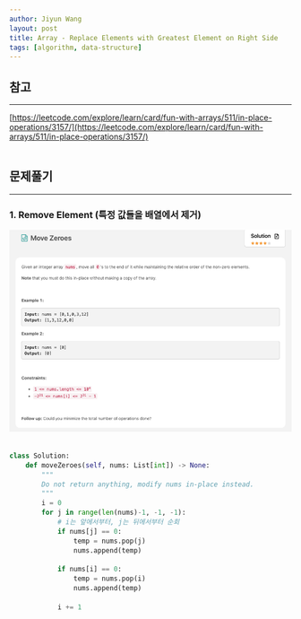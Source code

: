 ```yaml
---
author: Jiyun Wang
layout: post
title: Array - Replace Elements with Greatest Element on Right Side
tags: [algorithm, data-structure]
---
```


## 참고
---
[https://leetcode.com/explore/learn/card/fun-with-arrays/511/in-place-operations/3157/](https://leetcode.com/explore/learn/card/fun-with-arrays/511/in-place-operations/3157/)
<br><br>

## 문제풀기
---

### 1. Remove Element (특정 값들을 배열에서 제거)
![Remove Element)](/assets/array/12.png)

```python

class Solution:
    def moveZeroes(self, nums: List[int]) -> None:
        """
        Do not return anything, modify nums in-place instead.
        """
        i = 0
        for j in range(len(nums)-1, -1, -1):
            # i는 앞에서부터, j는 뒤에서부터 순회
            if nums[j] == 0:
                temp = nums.pop(j)
                nums.append(temp)

            if nums[i] == 0:
                temp = nums.pop(i)
                nums.append(temp)

            i += 1

```
